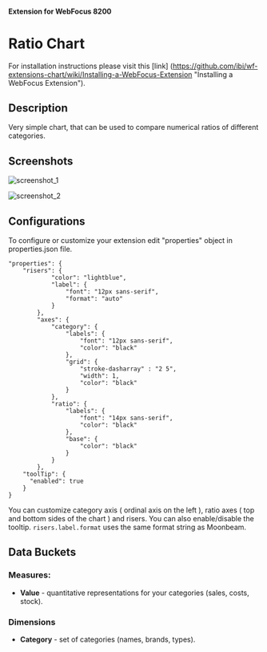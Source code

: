 #### Extension for WebFocus 8200

# Ratio Chart

For installation instructions please visit this [link] (https://github.com/ibi/wf-extensions-chart/wiki/Installing-a-WebFocus-Extension "Installing a WebFocus Extension").

## Description

Very simple chart, that can be used to compare numerical ratios of different categories.
## Screenshots

![screenshot_1](https://github.com/ibi/wf-extensions-chart/blob/master/com.ibi.ratio/screenshots/1.png)

![screenshot_2](https://github.com/ibi/wf-extensions-chart/blob/master/com.ibi.ratio/screenshots/2.png)

## Configurations

To configure or customize your extension edit "properties" object in properties.json file.
	
	"properties": {
		"risers": {          
	            "color": "lightblue",
	            "label": {
	                "font": "12px sans-serif",
	                "format": "auto"
	            }
	        },
	        "axes": {
	            "category": {
	                "labels": {
	                    "font": "12px sans-serif",
	                    "color": "black"
	                },
	                "grid": {
	                	"stroke-dasharray" : "2 5",
	                	"width": 1,
	                	"color": "black"
	                }
	            },
	            "ratio": {
	                "labels": {
	                    "font": "14px sans-serif",
	                    "color": "black"
	                },
	                "base": {
	                	"color": "black"
	                }
	            }
	        },
	    "toolTip": {
	      "enabled": true
	    }
	}
You can customize category axis ( ordinal axis on the left ), ratio axes ( top and bottom sides of the chart ) and risers. You can also enable/disable the tooltip. `risers.label.format` uses the same format string as Moonbeam.
## Data Buckets

### Measures:
* **Value** - quantitative representations for your categories (sales, costs, stock).

### Dimensions
* **Category** - set of categories (names, brands, types).
